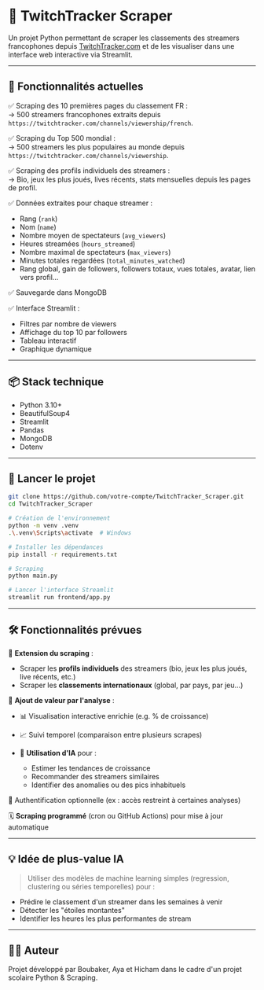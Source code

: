 # 🎥 TwitchTracker Scraper

Un projet Python permettant de scraper les classements des streamers francophones depuis [TwitchTracker.com](https://twitchtracker.com) et de les visualiser dans une interface web interactive via Streamlit.

---

## 🚀 Fonctionnalités actuelles

✅ Scraping des 10 premières pages du classement FR :  
→ 500 streamers francophones extraits depuis `https://twitchtracker.com/channels/viewership/french`.

✅ Scraping du Top 500 mondial :  
→ 500 streamers les plus populaires au monde depuis `https://twitchtracker.com/channels/viewership`.

✅ Scraping des profils individuels des streamers :  
→ Bio, jeux les plus joués, lives récents, stats mensuelles depuis les pages de profil.

✅ Données extraites pour chaque streamer :
- Rang (`rank`)
- Nom (`name`)
- Nombre moyen de spectateurs (`avg_viewers`)
- Heures streamées (`hours_streamed`)
- Nombre maximal de spectateurs (`max_viewers`)
- Minutes totales regardées (`total_minutes_watched`)
- Rang global, gain de followers, followers totaux, vues totales, avatar, lien vers profil…

✅ Sauvegarde dans MongoDB

✅ Interface Streamlit :
- Filtres par nombre de viewers
- Affichage du top 10 par followers
- Tableau interactif
- Graphique dynamique

---

## 📦 Stack technique

- Python 3.10+
- BeautifulSoup4
- Streamlit
- Pandas
- MongoDB
- Dotenv

---

## 🧪 Lancer le projet

```bash
git clone https://github.com/votre-compte/TwitchTracker_Scraper.git
cd TwitchTracker_Scraper

# Création de l'environnement
python -m venv .venv
.\.venv\Scripts\activate  # Windows

# Installer les dépendances
pip install -r requirements.txt

# Scraping
python main.py

# Lancer l'interface Streamlit
streamlit run frontend/app.py
```

---

## 🛠️ Fonctionnalités prévues

🔄 **Extension du scraping** :

* Scraper les **profils individuels** des streamers (bio, jeux les plus joués, live récents, etc.)
* Scraper les **classements internationaux** (global, par pays, par jeu…)

🧠 **Ajout de valeur par l'analyse** :

* 📊 Visualisation interactive enrichie (e.g. % de croissance)
* 📈 Suivi temporel (comparaison entre plusieurs scrapes)
* 🤖 **Utilisation d'IA** pour :

  * Estimer les tendances de croissance
  * Recommander des streamers similaires
  * Identifier des anomalies ou des pics inhabituels

🔐 Authentification optionnelle (ex : accès restreint à certaines analyses)

🗓️ **Scraping programmé** (cron ou GitHub Actions) pour mise à jour automatique

---

## 💡 Idée de plus-value IA

> Utiliser des modèles de machine learning simples (regression, clustering ou séries temporelles) pour :

* Prédire le classement d'un streamer dans les semaines à venir
* Détecter les "étoiles montantes"
* Identifier les heures les plus performantes de stream

---

## 🧑‍💻 Auteur

Projet développé par Boubaker, Aya et Hicham dans le cadre d'un projet scolaire Python & Scraping.
